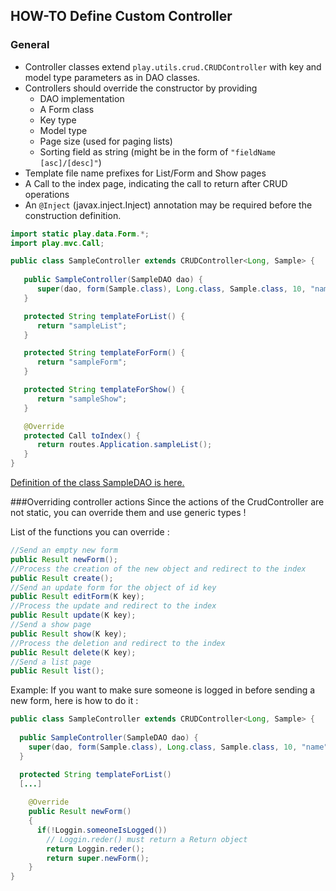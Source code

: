 
## HOW-TO Define Custom Controller
### General

 * Controller classes extend `play.utils.crud.CRUDController` with key and model type parameters as in DAO classes.
 * Controllers should override the constructor by providing
   * DAO implementation
   * A Form class
   * Key type
   * Model type
   * Page size (used for paging lists)
   * Sorting field as string (might be in the form of `"fieldName [asc]/[desc]"`)
 * Template file name prefixes for List/Form and Show pages
 * A Call to the index page, indicating the call to return after CRUD operations
 * An `@Inject` (javax.inject.Inject) annotation may be required before the construction definition.
 
```java
import static play.data.Form.*;
import play.mvc.Call;

public class SampleController extends CRUDController<Long, Sample> {
   
   public SampleController(SampleDAO dao) {
      super(dao, form(Sample.class), Long.class, Sample.class, 10, "name");
   }

   protected String templateForList() {
      return "sampleList";
   }

   protected String templateForForm() {
      return "sampleForm";
   }

   protected String templateForShow() {
      return "sampleShow";
   }

   @Override
   protected Call toIndex() {
      return routes.Application.sampleList();
   }
}
```
[Definition of the class SampleDAO is here.](custom-dao.md)

###Overriding controller actions
Since the actions of the CrudController are not static, you can override them and use generic types !

List of the functions you can override :
```java
//Send an empty new form
public Result newForm();
//Process the creation of the new object and redirect to the index
public Result create();
//Send an update form for the object of id key
public Result editForm(K key);
//Process the update and redirect to the index
public Result update(K key);
//Send a show page
public Result show(K key);
//Process the deletion and redirect to the index
public Result delete(K key);
//Send a list page
public Result list();
```

Example: 
If you want to make sure someone is logged in before sending a new form, here is how to do it :
```java
public class SampleController extends CRUDController<Long, Sample> {
   
  public SampleController(SampleDAO dao) {
    super(dao, form(Sample.class), Long.class, Sample.class, 10, "name");
  }

  protected String templateForList()
  [...]
    
	@Override
	public Result newForm()
	{
	  if(!Loggin.someoneIsLogged())
	    // Loggin.reder() must return a Return object
	    return Loggin.reder();
		return super.newForm();
	}
}
```
